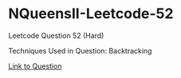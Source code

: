 # NQueensII-Leetcode-52

Leetcode Question 52 (Hard)

Techniques Used in Question:
Backtracking

[Link to Question](https://leetcode.com/problems/n-queens/)
